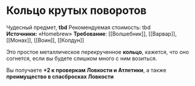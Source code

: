 # Кольцо крутых поворотов

Чудесный предмет, **tbd**
Рекомендуемая стоимость: tbd
**Источники:** «Homebrew»
**Требование**: [[Волшебник]], [[Варвар]], [[Монах]], [[Воин]], [[Колдун]]

Это простое металлическое перекрученное **кольцо**, кажется, что оно согнется, если вы будете слишком много с ним возиться.

Вы получаете **+2 к проверкам Ловкости и Атлетики**, а также **преимущество в спасбросках Ловкости**